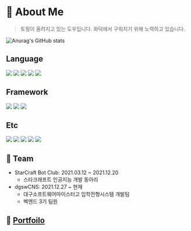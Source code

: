 # 🍕 About Me
> 토핑이 올려지고 있는 도우입니다. 화덕에서 구워지기 위해 노력하고 있습니다.

![Anurag's GitHub stats](https://github-readme-stats.vercel.app/api?username=iqpizza6349&count_private=true&show_icons=true&theme=cobalt)

<div>
  <h2>Language</h2>
  <img src="https://img.shields.io/badge/C-gray?style=for-the-badge&logo=c&logoColor=white"/> 
  <img src="https://img.shields.io/badge/Python-blue?style=for-the-badge&logo=python&logoColor=white"/>
  <img src="https://img.shields.io/badge/Java-critical?style=for-the-badge&logo=java&logoColor=white"/>
  <img src="https://img.shields.io/badge/Java_script-yellow?style=for-the-badge&logo=javascript&logoColor=white"/>
  <img src="https://img.shields.io/badge/Kotlin-blueviolet?style=for-the-badge&logo=kotlin&logoColor=white"/>
</div>
<div>
  <h2>Framework</h2>
  <img src="https://img.shields.io/badge/SpringBoot-green?style=for-the-badge&logo=springboot&logoColor=white"/>
  <img src="https://img.shields.io/badge/Spring-green?style=for-the-badge&logo=spring&logoColor=white"/>
  <img src="https://img.shields.io/badge/React-skyblue?style=for-the-badge&logo=react&logoColor=white"/>
</div>
<div>
  <h2>Etc</h2>
  <img src="https://img.shields.io/badge/git-important?style=for-the-badge&logo=git&logoColor=white"/>
  <img src="https://img.shields.io/badge/MySQL-blue?style=for-the-badge&logo=mysql&logoColor=white"/>
  <img src="https://img.shields.io/badge/Postman-orange?style=for-the-badge&logo=PostMan&logoColor=white"/>
  <img src="https://img.shields.io/badge/Docker-blue?style=for-the-badge&logo=Docker&logoColor=white"/>
  <img src="https://img.shields.io/badge/Tomcat-yellow?style=for-the-badge&logo=Apache Tomcat&logoColor=white"/>
</div>
<h2>📱 Team</h2>

* StarCraft Bot Club: 2021.03.12 ~ 2021.12.20
  * 스타크래프트 인공지능 개발 동아리
* dgswCNS: 2021.12.27 ~ 현재
  * 대구소프트웨어마이스터고 입학전형시스템 개발팀
  * 벡엔드 3기 팀원

📝 [Portfoilo](https://iqpizza6349.notion.site/iqpizza6349-d1e628cda17b48eb9747328346bf2a98)
-------
